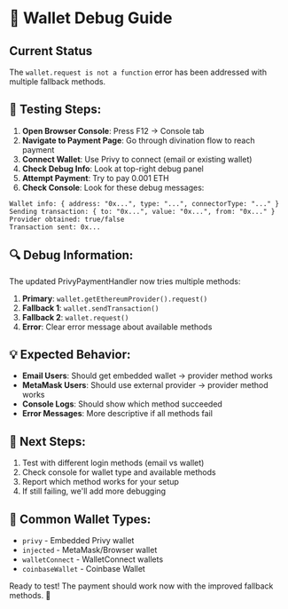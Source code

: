 # 🔧 Wallet Debug Guide

## Current Status
The `wallet.request is not a function` error has been addressed with multiple fallback methods.

## 🧪 **Testing Steps:**

1. **Open Browser Console**: Press F12 → Console tab
2. **Navigate to Payment Page**: Go through divination flow to reach payment
3. **Connect Wallet**: Use Privy to connect (email or existing wallet)
4. **Check Debug Info**: Look at top-right debug panel
5. **Attempt Payment**: Try to pay 0.001 ETH
6. **Check Console**: Look for these debug messages:

```
Wallet info: { address: "0x...", type: "...", connectorType: "..." }
Sending transaction: { to: "0x...", value: "0x...", from: "0x..." }
Provider obtained: true/false
Transaction sent: 0x...
```

## 🔍 **Debug Information:**

The updated PrivyPaymentHandler now tries multiple methods:

1. **Primary**: `wallet.getEthereumProvider().request()`
2. **Fallback 1**: `wallet.sendTransaction()` 
3. **Fallback 2**: `wallet.request()`
4. **Error**: Clear error message about available methods

## 💡 **Expected Behavior:**

- **Email Users**: Should get embedded wallet → provider method works
- **MetaMask Users**: Should use external provider → provider method works  
- **Console Logs**: Should show which method succeeded
- **Error Messages**: More descriptive if all methods fail

## 🚀 **Next Steps:**

1. Test with different login methods (email vs wallet)
2. Check console for wallet type and available methods
3. Report which method works for your setup
4. If still failing, we'll add more debugging

## 📝 **Common Wallet Types:**

- `privy` - Embedded Privy wallet
- `injected` - MetaMask/Browser wallet  
- `walletConnect` - WalletConnect wallets
- `coinbaseWallet` - Coinbase Wallet

Ready to test! The payment should work now with the improved fallback methods. 🎯